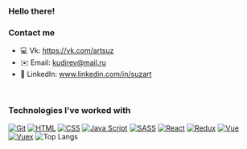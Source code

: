 ### Hello there! 
### Contact me
- 💻 Vk: https://vk.com/artsuz
- ✉️ Email: kudirev@mail.ru
- 📮 LinkedIn: www.linkedin.com/in/suzart
<br />

### Technologies I've worked with

[![Git](https://shields.io/badge/-Git-f0efe7?logo=git&style=for-the-badge)](https://git-scm.com/)
[![HTML](https://shields.io/badge/-HTML5-E34F26?logo=html5&style=for-the-badge&logoColor=fff)](https://html5book.ru/html-html5/)
[![CSS](https://shields.io/badge/-CSS3-1572B6?logo=css3&style=for-the-badge&logoColor=fff)](https://html5book.ru/osnovy-css/)
[![Java Script](https://shields.io/badge/-Java_Script-F7DF1E?logo=javascript&style=for-the-badge&logoColor=222)](https://learn.javascript.ru/)
[![SASS](https://img.shields.io/badge/-Sass-333333?style=for-the-badge&logo=sass)](https://sass-scss.ru/)
[![React](https://shields.io/badge/-React-282c34?logo=react&style=for-the-badge)](https://reactjs.org/)
[![Redux](https://shields.io/badge/-Redux-710B77?logo=redux&style=for-the-badge)](https://redux.js.org/)
[![Vue](https://shields.io/badge/-Vue-282c34?logo=vuedotjs&style=for-the-badge&logoColor=4FC08D)](https://vuejs.org/)
[![Vuex](https://shields.io/badge/-Vuex-282c34?logo=vuedotjs&style=for-the-badge&logoColor=4FC08D)](https://vuejs.org/)
![Top Langs](https://github-readme-stats.vercel.app/api/top-langs/?username=Artem-suz&layout=compact)

